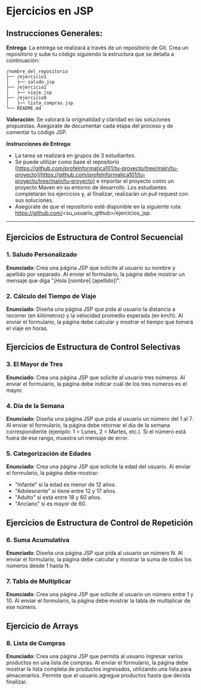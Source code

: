 # Ejercicios en JSP

## Instrucciones Generales:

**Entrega**: La entrega se realizará a través de un repositorio de Git. Crea un repositorio y sube tu código siguiendo la estructura que se detalla a continuación:

```
/nombre_del_repositorio
├── /ejercicio1
│   ├── saludo.jsp
├── /ejercicio2
│   ├── viaje.jsp
├── /ejercicio8
│   ├── lista_compras.jsp
└── README.md
```

**Valoración**: Se valorará la originalidad y claridad en las soluciones propuestas. Asegúrate de documentar cada etapa del proceso y de comentar tu código JSP.

**Instrucciones de Entrega**: 
- La tarea se realizará en grupos de 3 estudiantes. 
- Se puede utilizar como base el repositorio [https://github.com/profeInformatica101/tu-proyecto/tree/main/tu-proyecto](https://github.com/profeInformatica101/tu-proyecto/tree/main/tu-proyecto) e importar el proyecto como un proyecto Maven en su entorno de desarrollo. Los estudiantes completarán los ejercicios y, al finalizar, realizarán un pull request con sus soluciones.
- Asegúrate de que el repositorio esté disponible en la siguiente ruta: https://github.com/<su_usuario_github>/ejercicios_jsp.

---

## Ejercicios de Estructura de Control Secuencial

### 1. Saludo Personalizado
**Enunciado**: Crea una página JSP que solicite al usuario su nombre y apellido por separado. Al enviar el formulario, la página debe mostrar un mensaje que diga "¡Hola [nombre] [apellido]!".  

### 2. Cálculo del Tiempo de Viaje
**Enunciado**: Diseña una página JSP que pida al usuario la distancia a recorrer (en kilómetros) y la velocidad promedio esperada (en km/h). Al enviar el formulario, la página debe calcular y mostrar el tiempo que tomará el viaje en horas.  

## Ejercicios de Estructura de Control Selectivas

### 3. El Mayor de Tres
**Enunciado**: Crea una página JSP que solicite al usuario tres números. Al enviar el formulario, la página debe indicar cuál de los tres números es el mayor.  

### 4. Día de la Semana
**Enunciado**: Diseña una página JSP que pida al usuario un número del 1 al 7. Al enviar el formulario, la página debe retornar el día de la semana correspondiente (ejemplo: 1 = Lunes, 2 = Martes, etc.). Si el número está fuera de ese rango, muestra un mensaje de error.  

### 5. Categorización de Edades
**Enunciado**: Crea una página JSP que solicite la edad del usuario. Al enviar el formulario, la página debe mostrar:  
   - "Infante" si la edad es menor de 12 años.  
   - "Adolescente" si tiene entre 12 y 17 años.  
   - "Adulto" si está entre 18 y 60 años.  
   - "Anciano" si es mayor de 60.  

## Ejercicios de Estructura de Control de Repetición

### 6. Suma Acumulativa
**Enunciado**: Diseña una página JSP que pida al usuario un número N. Al enviar el formulario, la página debe calcular y mostrar la suma de todos los números desde 1 hasta N.  

### 7. Tabla de Multiplicar
**Enunciado**: Crea una página JSP que solicite al usuario un número entre 1 y 10. Al enviar el formulario, la página debe mostrar la tabla de multiplicar de ese número.  

## Ejercicio de Arrays

### 8. Lista de Compras
**Enunciado**: Crea una página JSP que permita al usuario ingresar varios productos en una lista de compras. Al enviar el formulario, la página debe mostrar la lista completa de productos ingresados, utilizando una lista para almacenarlos. Permite que el usuario agregue productos hasta que decida finalizar.
